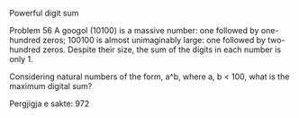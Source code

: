 
Powerful digit sum

Problem 56
A googol (10100) is a massive number: one followed by one-hundred zeros; 100100 is almost unimaginably large: one followed by two-hundred zeros. Despite their size, the sum of the digits in each number is only 1.

Considering natural numbers of the form, a^b, where a, b < 100, what is the maximum digital sum?

Pergjigja e sakte:  972
